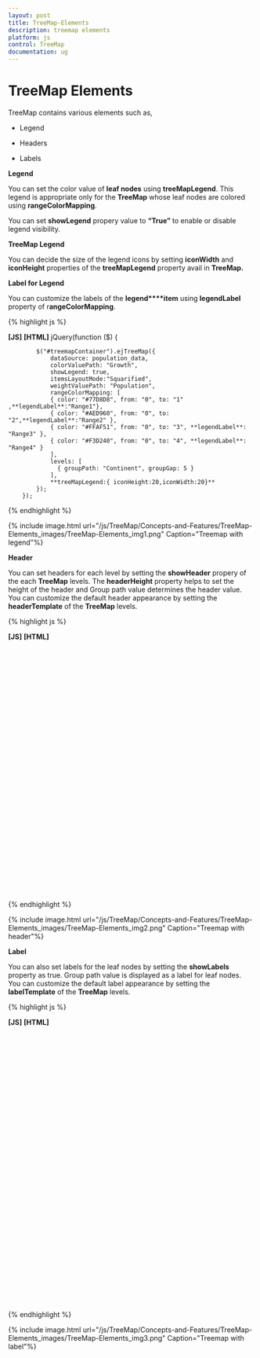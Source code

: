 ```yaml
---
layout: post
title: TreeMap-Elements
description: treemap elements
platform: js
control: TreeMap
documentation: ug
---
```


# TreeMap Elements

TreeMap contains various elements such as,

* Legend

* Headers

* Labels

**Legend**

You can set the color value of **leaf nodes** using **treeMapLegend**. This legend is appropriate only for the **TreeMap** whose leaf nodes are colored using **rangeColorMapping**.

You can set **showLegend** propery value to **“True”** to enable or disable legend visibility.

**TreeMap Legend**

You can decide the size of the legend icons by setting **iconWidth** and **iconHeight** properties of the **treeMapLegend** property avail in **TreeMap.**

**Label for Legend**

You can customize the labels of the **legend****item** using **legendLabel** property of r**angeColorMapping**. 

{% highlight js %}

**[JS]**
**[HTML]**
       jQuery(function ($) {

            $("#treemapContainer").ejTreeMap({
                dataSource: population_data,
                colorValuePath: "Growth",
                showLegend: true,
                itemsLayoutMode:"Squarified",
                weightValuePath: "Population",
                rangeColorMapping: [
                { color: "#77D8D8", from: "0", to: "1" ,**legendLabel**:"Range1"},
                { color: "#AED960", from: "0", to: "2",**legendLabel**:"Range2" },
                { color: "#FFAF51", from: "0", to: "3", **legendLabel**: "Range3" },
                { color: "#F3D240", from: "0", to: "4", **legendLabel**: "Range4" }
                ],                   
                levels: [
                  { groupPath: "Continent", groupGap: 5 }
                ],
                **treeMapLegend:{ iconHeight:20,iconWidth:20}**
            });
        });



{% endhighlight %}



{% include image.html url="/js/TreeMap/Concepts-and-Features/TreeMap-Elements_images/TreeMap-Elements_img1.png" Caption="Treemap with legend"%}

**Header**

You can set headers for each level by setting the **showHeader** propery of the each **TreeMap** levels. The **headerHeight** property helps to set the height of the header and Group path value determines the header value. You can customize the default header appearance by setting the **headerTemplate** of the **TreeMap** levels.

{% highlight js %}

**[JS]**
**[HTML]**
<div  id="treemap" style="width: 950px; height: 500px; "></div>
    <script type="text/javascript">
        jQuery(function ($) {
            $("#treemapContainer").ejTreeMap({
                // ...             
                levels: [
                  {groupPath: "Continent", groupGap: 2, **headerHeight: 20,  headerTemplate: 'headertemplate'** }
                        ],
                // ...             
            });
        }); 
    </script>     

<script  id="headertemplate" type="application/jsrender">
<div style="background-color: white; margin:5px">
            <label style="color:black;font-size:medium;" >**{{:**header**}}**</label><br />            
      </div>                        
    </script>                      


{% endhighlight %}



{% include image.html url="/js/TreeMap/Concepts-and-Features/TreeMap-Elements_images/TreeMap-Elements_img2.png" Caption="Treemap with header"%}

**Label**

You can also set labels for the leaf nodes by setting the **showLabels** property as true. Group path value is displayed as a label for leaf nodes. You can customize the default label appearance by setting the **labelTemplate** of the **TreeMap** levels.

{% highlight js %}

**[JS]**
**[HTML]**
<div  id="treemap" style="width: 1100px; height: 550px; "></div>
    <script type="text/javascript">
        jQuery(function ($) {
            $("#treemapContainer").ejTreeMap({
                // ...                 
                levels: [
                  {groupPath: "Continent", groupGap: 2, headerHeight: 20, headerTemplate: 'headertemplate' }
                        ],

**leafItemSettings: { labelPath: "Region", showLabels: true, labelTemplate: 'labeltemplate'}**
                // ...

            });
        }); 
    </script>     

      <script  id="headertemplate" type="application/jsrender">
<div style="background-color: white; margin:5px">
            <label style="color:black;font-size:medium;" >**{{:**header**}}**</label><br />            
      </div>                        
    </script>      
     <script  id="labeltemplate" type="application/jsrender">
<div style="background-color: transparent;">
            <label style="color:white;font-size:small;margin:5px;" >**{{:**label**}}**</label><br />            
        </div>                        
    </script>      



{% endhighlight %}



{% include image.html url="/js/TreeMap/Concepts-and-Features/TreeMap-Elements_images/TreeMap-Elements_img3.png" Caption="Treemap with label"%}

